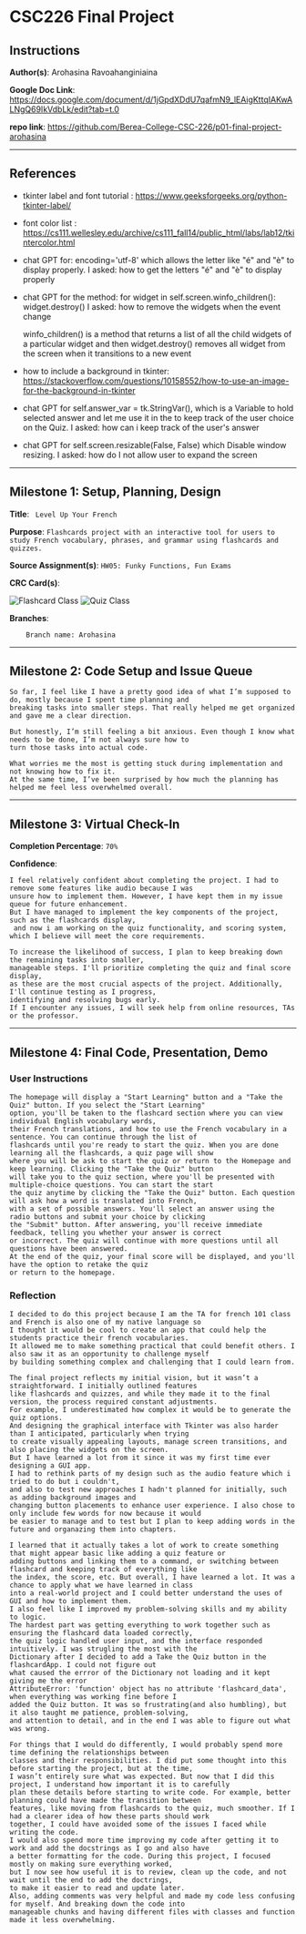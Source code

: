 # CSC226 Final Project

## Instructions

**Author(s)**: Arohasina Ravoahanginiaina

**Google Doc Link**: https://docs.google.com/document/d/1jGpdXDdU7qafmN9_lEAigKttqIAKwALNgQ69IkVdbLk/edit?tab=t.0

**repo link**: https://github.com/Berea-College-CSC-226/p01-final-project-arohasina

---

## References

- tkinter label and font tutorial : https://www.geeksforgeeks.org/python-tkinter-label/
- font color list : https://cs111.wellesley.edu/archive/cs111_fall14/public_html/labs/lab12/tkintercolor.html

- chat GPT for: encoding='utf-8' which allows the letter like "é" and "è" to display properly. I asked: how to get the
letters "é" and "è" to display properly

- chat GPT for the method:
for widget in self.screen.winfo_children():
        widget.destroy()
I asked: how to remove the widgets when the event change

    winfo_children() is a method that returns a list of all the child widgets of a particular widget
    and then widget.destroy() removes all widget from the screen when it transitions to a new event

- how to include a background in tkinter:
https://stackoverflow.com/questions/10158552/how-to-use-an-image-for-the-background-in-tkinter

- chat GPT for self.answer_var = tk.StringVar(), which is a Variable to hold selected answer and let me use it in the 
to keep track of the user choice on the Quiz. I asked: how can i keep track of the user's answer

- chat GPT for self.screen.resizable(False, False) which Disable window resizing. I asked: how do I not allow user to expand the screen

---

## Milestone 1: Setup, Planning, Design

**Title**: ` Level Up Your French`

**Purpose**: `Flashcards project with an interactive tool for users to study French vocabulary, phrases, and grammar
 using flashcards and quizzes.`

**Source Assignment(s)**: `HW05: Funky Functions, Fun Exams`

**CRC Card(s)**:

![Flashcard Class](image/Flashcard_class.png)
![Quiz Class](image/Quiz_class.png)

**Branches**: 

```
    Branch name: Arohasina
```
---

## Milestone 2: Code Setup and Issue Queue

```
So far, I feel like I have a pretty good idea of what I’m supposed to do, mostly because I spent time planning and 
breaking tasks into smaller steps. That really helped me get organized and gave me a clear direction.

But honestly, I’m still feeling a bit anxious. Even though I know what needs to be done, I’m not always sure how to 
turn those tasks into actual code.

What worries me the most is getting stuck during implementation and not knowing how to fix it. 
At the same time, I’ve been surprised by how much the planning has helped me feel less overwhelmed overall.
```

---

## Milestone 3: Virtual Check-In

**Completion Percentage**: `70%`

**Confidence**: 

```
I feel relatively confident about completing the project. I had to remove some features like audio because I was 
unsure how to implement them. However, I have kept them in my issue queue for future enhancement. 
But I have managed to implement the key components of the project, such as the flashcards display,
 and now i am working on the quiz functionality, and scoring system, which I believe will meet the core requirements.

To increase the likelihood of success, I plan to keep breaking down the remaining tasks into smaller, 
manageable steps. I'll prioritize completing the quiz and final score display, 
as these are the most crucial aspects of the project. Additionally, I'll continue testing as I progress, 
identifying and resolving bugs early. 
If I encounter any issues, I will seek help from online resources, TAs or the professor. 

```

---

## Milestone 4: Final Code, Presentation, Demo

### User Instructions
```
The homepage will display a "Start Learning" button and a "Take the Quiz" button. If you select the "Start Learning" 
option, you'll be taken to the flashcard section where you can view individual English vocabulary words, 
their French translations, and how to use the French vocabulary in a sentence. You can continue through the list of 
flashcards until you're ready to start the quiz. When you are done learning all the flashcards, a quiz page will show 
where you will be ask to start the quiz or return to the Homepage and keep learning. Clicking the "Take the Quiz" button
will take you to the quiz section, where you'll be presented with multiple-choice questions. You can start the start 
the quiz anytime by clicking the "Take the Quiz" button. Each question will ask how a word is translated into French, 
with a set of possible answers. You'll select an answer using the radio buttons and submit your choice by clicking 
the "Submit" button. After answering, you'll receive immediate feedback, telling you whether your answer is correct 
or incorrect. The quiz will continue with more questions until all questions have been answered. 
At the end of the quiz, your final score will be displayed, and you'll have the option to retake the quiz 
or return to the homepage.
```

### Reflection

```
I decided to do this project because I am the TA for french 101 class and French is also one of my native language so 
I thought it would be cool to create an app that could help the students practice their french vocabularies. 
It allowed me to make something practical that could benefit others. I also saw it as an opportunity to challenge myself 
by building something complex and challenging that I could learn from.

The final project reflects my initial vision, but it wasn’t a straightforward. I initially outlined features 
like flashcards and quizzes, and while they made it to the final version, the process required constant adjustments. 
For example, I underestimated how complex it would be to generate the quiz options. 
And designing the graphical interface with Tkinter was also harder than I anticipated, particularly when trying 
to create visually appealing layouts, manage screen transitions, and also placing the widgets on the screen.
But I have learned a lot from it since it was my first time ever designing a GUI app. 
I had to rethink parts of my design such as the audio feature which i tried to do but i couldn't,
and also to test new approaches I hadn't planned for initially, such as adding background images and 
changing button placements to enhance user experience. I also chose to only include few words for now because it would 
be easier to manage and to test but I plan to keep adding words in the future and organazing them into chapters. 

I learned that it actually takes a lot of work to create something that might appear basic like adding a quiz feature or 
adding buttons and linking them to a command, or switching between flashcard and keeping track of everything like 
the index, the score, etc. But overall, I have learned a lot. It was a chance to apply what we have learned in class 
into a real-world project and I could better understand the uses of GUI and how to implement them. 
I also feel like I improved my problem-solving skills and my ability to logic. 
The hardest part was getting everything to work together such as ensuring the flashcard data loaded correctly, 
the quiz logic handled user input, and the interface responded intuitively. I was strugling the most with the 
Dictionary after I decided to add a Take the Quiz button in the flashcardApp. I could not figure out 
what caused the errror of the Dictionary not loading and it kept giving me the error 
AttributeError: 'function' object has no attribute 'flashcard_data', when everything was working fine before I 
added the Quiz button. It was so frustrating(and also humbling), but it also taught me patience, problem-solving, 
and attention to detail, and in the end I was able to figure out what was wrong. 

For things that I would do differently, I would probably spend more time defining the relationships between 
classes and their responsibilities. I did put some thought into this before starting the project, but at the time, 
I wasn’t entirely sure what was expected. But now that I did this project, I understand how important it is to carefully
plan these details before starting to write code. For example, better planning could have made the transition between 
features, like moving from flashcards to the quiz, much smoother. If I had a clearer idea of how these parts should work
together, I could have avoided some of the issues I faced while writing the code.
I would also spend more time improving my code after getting it to work and add the docstrings as I go and also have
a better formatting for the code. During this project, I focused mostly on making sure everything worked, 
but I now see how useful it is to review, clean up the code, and not wait until the end to add the doctrings, 
to make it easier to read and update later. 
Also, adding comments was very helpful and made my code less confusing for myself. And breaking down the code into 
manageable chunks and having different files with classes and function made it less overwhelming. 
```